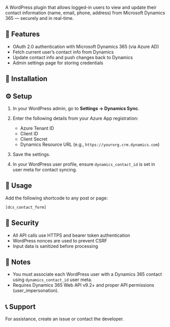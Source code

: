 A WordPress plugin that allows logged-in users to view and update their contact information (name, email, phone, address) from Microsoft Dynamics 365 — securely and in real-time.

## 🔧 Features

- OAuth 2.0 authentication with Microsoft Dynamics 365 (via Azure AD)
- Fetch current user’s contact info from Dynamics
- Update contact info and push changes back to Dynamics
- Admin settings page for storing credentials

## 🚀 Installation

## ⚙️ Setup

1. In your WordPress admin, go to **Settings → Dynamics Sync**.
2. Enter the following details from your Azure App registration:
   - Azure Tenant ID
   - Client ID
   - Client Secret
   - Dynamics Resource URL (e.g., `https://yourorg.crm.dynamics.com`)

3. Save the settings.

4. In your WordPress user profile, ensure `dynamics_contact_id` is set in user meta for contact syncing.

## 🧩 Usage

Add the following shortcode to any post or page:

```
[dcs_contact_form]
```

## 🔐 Security

- All API calls use HTTPS and bearer token authentication
- WordPress nonces are used to prevent CSRF
- Input data is sanitized before processing

## 📌 Notes

- You must associate each WordPress user with a Dynamics 365 contact using `dynamics_contact_id` user meta.
- Requires Dynamics 365 Web API v9.2+ and proper API permissions (user_impersonation).

## 📞 Support

For assistance, create an issue or contact the developer.

